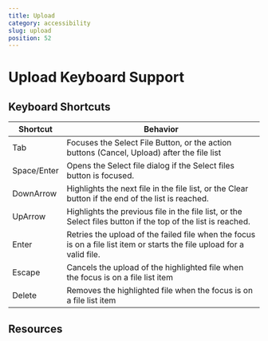 ```yaml
---
title: Upload
category: accessibility
slug: upload
position: 52
---
```

# Upload Keyboard Support

## Keyboard Shortcuts

| Shortcut | Behavior                                                            |
|----------|---------------------------------------------------------------------|
| Tab      | Focuses the Select File Button, or the action buttons (Cancel, Upload) after the file list |
| Space/Enter    | Opens the Select file dialog if the Select files button is focused.                     |
| DownArrow   | Highlights the next file in the file list, or the Clear button if the end of the list is reached.          |
| UpArrow | Highlights the previous file in the file list, or the Select files button if the top of the list is reached.        |
| Enter    | Retries the upload of the failed file when the focus is on a file list item or starts the file upload for a valid file.                   |
| Escape   | Cancels the upload of the highlighted file when the focus is on a file list item                                           |
| Delete | Removes the highlighted file when the focus is on a file list item                                 |

## Resources
